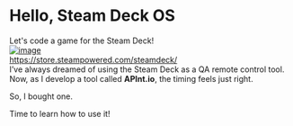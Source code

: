 

# Hello, Steam Deck OS  
Let's code a game for the Steam Deck!  
[![image](https://github.com/user-attachments/assets/bd451d85-f36f-4143-ae85-04f2ac50ea02)](https://store.steampowered.com/steamdeck/)  
https://store.steampowered.com/steamdeck/  
I’ve always dreamed of using the Steam Deck as a QA remote control tool.  
Now, as I develop a tool called **APInt.io**, the timing feels just right.  

So, I bought one.  

Time to learn how to use it!  
